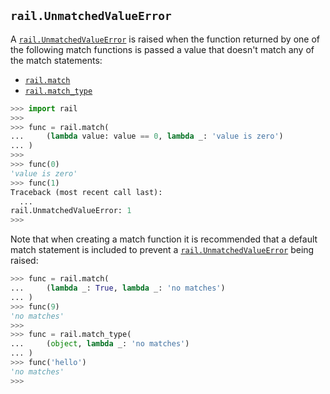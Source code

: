 ## `rail.UnmatchedValueError`

A [`rail.UnmatchedValueError`](#railunmatchedvalueerror) is raised when the function returned by one of the following match functions is passed a value that doesn't match any of the match statements:

- [`rail.match`](./rail.match.md#railmatch)
- [`rail.match_type`](./rail.match_type.md#railmatch_type)

```python
>>> import rail
>>>
>>> func = rail.match(
...     (lambda value: value == 0, lambda _: 'value is zero')
... )
>>>
>>> func(0)
'value is zero'
>>> func(1)
Traceback (most recent call last):
  ...
rail.UnmatchedValueError: 1
>>>
```

Note that when creating a match function it is recommended that a default match statement is included to prevent a [`rail.UnmatchedValueError`](#railunmatchedvalueerror) being raised:

```python
>>> func = rail.match(
...     (lambda _: True, lambda _: 'no matches')
... )
>>> func(9)
'no matches'
>>>
>>> func = rail.match_type(
...     (object, lambda _: 'no matches')
... )
>>> func('hello')
'no matches'
>>>
```
